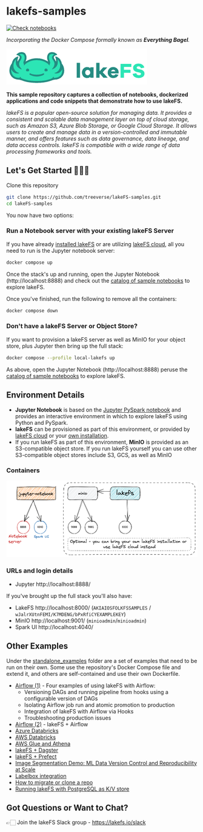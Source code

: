 # lakefs-samples

[![Check notebooks](https://github.com/treeverse/lakeFS-samples/actions/workflows/check-notebooks.yml/badge.svg?branch=main)](https://github.com/treeverse/lakeFS-samples/actions/workflows/check-notebooks.yml?query=branch:main)

_Incorporating the Docker Compose formally known as **Everything Bagel**._

![lakeFS logo](images/logo.png)

**This sample repository captures a collection of notebooks, dockerized applications and code snippets that demonstrate how to use lakeFS.**

_lakeFS is a popular open-source solution for managing data. It provides a consistent and scalable data management layer on top of cloud storage, such as Amazon S3, Azure Blob Storage, or Google Cloud Storage. It allows users to create and manage data in a version-controlled and immutable manner, and offers features such as data governance, data lineage, and data access controls. lakeFS is compatible with a wide range of data processing frameworks and tools._

## Let's Get Started 👩🏻‍💻

Clone this repository

```bash
git clone https://github.com/treeverse/lakeFS-samples.git
cd lakeFS-samples
```

You now have two options: 

### **Run a Notebook server with your existing lakeFS Server**

If you have already [installed lakeFS](https://docs.lakefs.io/deploy/) or are utilizing [lakeFS cloud](https://lakefs.cloud/), all you need to run is the Jupyter notebook server:

```bash
docker compose up
```

Once the stack's up and running, open the Jupyter Notebook (http://localhost:8888) and check out the [catalog of sample notebooks](./00_notebooks/00_index.ipynb) to explore lakeFS. 

Once you've finished, run the following to remove all the containers: 

```bash
docker compose down
```

### **Don't have a lakeFS Server or Object Store?**

If you want to provision a lakeFS server as well as MinIO for your object store, plus Jupyter then bring up the full stack:

```bash
docker compose --profile local-lakefs up
```

As above, open the Jupyter Notebook (http://localhost:8888) peruse the [catalog of sample notebooks](./00_notebooks/00_index.ipynb) to explore lakeFS. 


## Environment Details

* **Jupyter Notebook** is based on the [Jupyter PySpark notebook](https://hub.docker.com/r/jupyter/pyspark-notebook/) and provides an interactive environment in which to explore lakeFS using Python and PySpark. 
* **lakeFS** can be provisioned as part of this environment, or provided by [lakeFS cloud](http://https://lakefs.cloud/) or your [own installation](https://docs.lakefs.io/deploy/).
* If you run lakeFS as part of this environment, **MinIO** is provided as an S3-compatible object store. If you run lakeFS yourself you can use other S3-compatible object stores include S3, GCS, as well as MinIO

### Containers

![](images/containers.excalidraw.png)

### URLs and login details

* Jupyter http://localhost:8888/

If you've brought up the full stack you'll also have: 

* LakeFS http://localhost:8000/ (`AKIAIOSFOLKFSSAMPLES` / `wJalrXUtnFEMI/K7MDENG/bPxRfiCYEXAMPLEKEY`)
* MinIO http://localhost:9001/ (`minioadmin`/`minioadmin`)
* Spark UI http://localhost:4040/

## Other Examples

Under the [standalone_examples](./01_standalone_examples/) folder are a set of examples that need to be run on their own. Some use the repository's Docker Compose file and extend it, and others are self-contained and use their own Dockerfile. 

* [Airflow (1)](./01_standalone_examples/airflow-01/) - Four examples of using lakeFS with Airflow: 
    * Versioning DAGs and running pipeline from hooks using a configurable version of DAGs 
    * Isolating Airflow job run and atomic promotion to production
    * Integration of lakeFS with Airflow via Hooks
    * Troubleshooting production issues
* [Airflow (2)](./01_standalone_examples/airflow-02/) - lakeFS + Airflow
* [Azure Databricks](./01_standalone_examples/azure-databricks/)
* [AWS Databricks](./01_standalone_examples/aws-databricks/)
* [AWS Glue and Athena](./01_standalone_examples/aws-glue-athena/)
* [lakeFS + Dagster](./01_standalone_examples/dagster-integration/)
* [lakeFS + Prefect](./01_standalone_examples/prefect-integration/)
* [Image Segmentation Demo: ML Data Version Control and Reproducibility at Scale](./01_standalone_examples/image-segmentation/)
* [Labelbox integration](./01_standalone_examples/labelbox-integration/)
* [How to migrate or clone a repo](./01_standalone_examples/migrate-or-clone-repo/)
* [Running lakeFS with PostgreSQL as K/V store](./01_standalone_examples/docker-compose-with-postgres/)

## Got Questions or Want to Chat?

👉🏻 Join the lakeFS Slack group - https://lakefs.io/slack
